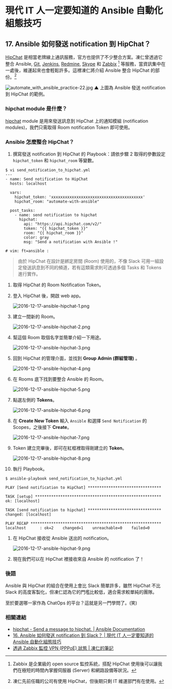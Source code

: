 # 現代 IT 人一定要知道的 Ansible 自動化組態技巧

## 17. Ansible 如何發送 notification 到 HipChat？

[HipChat][hipchat_official] 是相當老牌線上通訊服務，官方也提供了不少整合方案。凍仁曾透過它整合 Ansible, [Git][git_official], [Jenkins][jenkins_official], [Redmine][redmine_official], [Skype][skype_official] 和 [Zabbix][zabbix_official] [^1] 等服務，當資訊集中在一處後，維運起來也會輕鬆許多。這裡凍仁將介紹 Ansible 整合 HipChat 的部份。[^2]

![automate_with_ansible_practice-22.jpg](imgs/automate_with_ansible_practice-22.jpg)
▲ 上圖為 Ansible 發送 notification 到 HipChat 的範例。

[hipchat_official]: https://www.hipchat.com
[git_official]: https://git-scm.com/
[jenkins_official]: https://jenkins.io/
[redmine_official]: http://www.redmine.org/
[skype_official]: https://www.skype.com/zh-Hant/
[zabbix_official]: http://www.zabbix.com/


### hipchat module 是什麼？

[hipchat][hipchat_module] module 是用來發送訊息到 HipChat 上的通知模組 (notification modules)，我們只需取得 Room notification Token 即可使用。

[hipchat_module]: http://docs.ansible.com/ansible/hipchat_module.html

### Ansible 怎麼整合 HipChat？

1. 撰寫發送 notification 到 HipChat 的 Playbook：請依步驟 2 取得的參數設定 `hipchat_token` 和 `hipchat_room` 等變數。

  ```
  $ vi send_notification_to_hipchat.yml
  ---
  - name: Send notification to HipChat
    hosts: localhost
  
    vars:
      hipchat_token: 'xxxxxxxxxxxxxxxxxxxxxxxxxxxxxxxxxxxxxxxx'
      hipchat_room: "automate-with-ansible"
  
    post_tasks:
      - name: send notification to hipchat
        hipchat:
          api: "https://api.hipchat.com/v2/"
          token: "{{ hipchat_token }}"
          room: "{{ hipchat_room }}"
          color: gray
          msg: "Send a notification with Ansible !"
  
  # vim: ft=ansible :
  ```

  > 由於 HipChat 在設計是綁定房間 (Room) 使用的，不像 Slack 可用一組設定發送訊息到不同的頻道，若有這類需求則可透過多個 Tasks 和 Tokens 進行實作。

1. 取得 HipChat 的 Room Notification Token。

  1. 登入 HipChat 後，開啟 web app。

      ![2016-12-17-ansible-hipchat-1.png](imgs/2016-12-17-ansible-hipchat-1.png)

  1. 建立一間新的 Room。

      ![2016-12-17-ansible-hipchat-2.png](imgs/2016-12-17-ansible-hipchat-2.png)

  1. 幫這個 Room 取個名字並簡單介紹一下用途。

      ![2016-12-17-ansible-hipchat-3.png](imgs/2016-12-17-ansible-hipchat-3.png)

  1. 回到 HipChat 的管理介面，並找到 **Group Admin (群組管理)** 。

      ![2016-12-17-ansible-hipchat-4.png](imgs/2016-12-17-ansible-hipchat-4.png)

  1. 在 Rooms 底下找到要整合 Ansible 的 Room。

      ![2016-12-17-ansible-hipchat-5.png](imgs/2016-12-17-ansible-hipchat-5.png)

  1. 點選左側的 **Tokens**。

      ![2016-12-17-ansible-hipchat-6.png](imgs/2016-12-17-ansible-hipchat-6.png)

  1. 在 **Create New Token** 輸入 `Ansible` 和選擇 `Send Notification` 的 Scopes，之後接下 **Create**。

      ![2016-12-17-ansible-hipchat-7.png](imgs/2016-12-17-ansible-hipchat-7.png)

  1. Token 建立完畢後，即可在紅框裡取得剛建立的 **Token**。

      ![2016-12-17-ansible-hipchat-8.png](imgs/2016-12-17-ansible-hipchat-8.png)

1. 執行 Playbook。

  ```
  $ ansible-playbook send_notification_to_hipchat.yml
  
  PLAY [Send notification to HipChat] ********************************
  
  TASK [setup] *******************************************************
  ok: [localhost]
  
  TASK [send notification to hipchat] ********************************
  changed: [localhost]
  
  PLAY RECAP *********************************************************
  localhost      : ok=2    changed=1    unreachable=0    failed=0
  ```

1. 在 HipChat 接收從 Ansible 送出的 notification。

      ![2016-12-17-ansible-hipchat-9.png](imgs/2016-12-17-ansible-hipchat-9.png)

1. 現在我們可以在 HipChat 裡接收來自 Ansible 的 notification 了！

### 後語

Ansible 與 HipChat 的組合在使用上會比 Slack 簡單許多，雖然 HipChat 不比 Slack 的高度客製化，但凍仁認為它的門壏比較低，適合需求較單純的團隊。

至於要選哪一家作為 ChatOps 的平台？這就是另一門學問了。(笑)


### 相關連結

- [hipchat \- Send a message to hipchat\. | Ansible Documentation][hipchat_module]
- [16. Ansible 如何發送 notification 到 Slack？ | 現代 IT 人一定要知道的 Ansible 自動化組態技巧](16.how-to-send-notification-to-slack-on-ansible.md)
- [透過 Zabbix 監控 VPN \(PPPoE\) 狀態 | 凍仁的筆記][drx_tw_zabbix_vpn_pppoe]

[drx_tw_zabbix_vpn_pppoe]: http://note.drx.tw/2015/03/zabbix-vpn-pppoe.html


[^1]: Zabbix 是企業級的 open source 監控系統，搭配 HipChat 使用後可以讓我們在極短的時間內掌握伺服器 (Server) 和網路設備等狀況。
[^2]: 凍仁先前任職的公司有使用 HipChat，但後期只剩 IT 維運部門有在使用。

